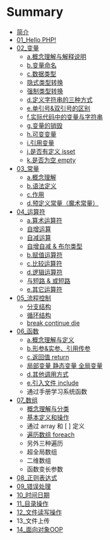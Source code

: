 # Summary

* [简介](README.md)
* [01\_Hello PHP!](chapter1.md)
* [02\_变量](02bian-liang.md)
  * [a.概念理解与解释说明](02bian-liang/agai-nian-li-jie-yu-jie-shi-shuo-ming.md)
  * [b.变量命名](02bian-liang/bbian-liang-ming-ming.md)
  * [c.数据类型](02bian-liang/cshu-ju-lei-xing.md)
  * [隐式类型转换](02bian-liang/yin-shi-lei-xing-zhuan-huan.md)
  * [强制类型转换](02bian-liang/qiang-zhi-lei-xing-zhuan-huan.md)
  * [d.定义字符串的三种方式](dding-yi-zi-fu-chuan-de-san-zhong-fang-shi.md)
  * [e.单引号&双引号的区别](02bian-liang/edan-yin-hao-3001-shuang-yin-hao-de-qu-bie.md)
  * [f.实际代码中的变量与字符串](02bian-liang/fshi-ji-dai-ma-zhong-de-bian-liang-yu-zi-fu-chuan.md)
  * [g.变量的销毁](02bian-liang/gbian-liang-de-xiao-hui.md)
  * [h.可变变量](02bian-liang/hke-bian-bian-liang.md)
  * [i.引用变量](02bian-liang/iyin-yong-bian-liang.md)
  * [j.是否有定义 isset](02bian-liang/jshi-fou-you-ding-yi-isset.md)
  * [k.是否为空 empty](02bian-liang/kshi-fou-wei-kong-empty.md)
* [03\_常量](03chang-liang.md)
  * [a.概念理解](03chang-liang/agai-nian-li-jie-yu-ding-yi.md)
  * [b.语法定义](03chang-liang/byu-fa-ding-yi.md)
  * [c.作用](03chang-liang/czuo-yong.md)
  * [d.预定义常量（魔术常量）](03chang-liang/dyu-ding-yi-chang-liang-ff08-mo-zhu-chang-liang-ff09.md)
* [04\_运算符](04yun-suan-fu.md)
  * [a.算术运算符](04yun-suan-fu/asuan-zhu-yun-suan-fu.md)
  * [自增运算](04yun-suan-fu/zi-zeng-yu-zi-jian.md)
  * [自减运算](04yun-suan-fu/zi-jian-yun-suan.md)
  * [自增自减 & 布尔类型](04yun-suan-fu/zi-zeng-zi-jian-and-bu-er-lei-xing.md)
  * [b.赋值运算符](04yun-suan-fu/bfu-zhi-yun-suan-fu.md)
  * [c.比较运算符](04yun-suan-fu/cbi-jiao-yun-suan-fu.md)
  * [d.逻辑运算符](04yun-suan-fu/dluo-ji-yun-suan-fu.md)
  * [与短路 & 或短路](04yun-suan-fu/yu-duan-lu-and-huo-duan-lu.md)
  * [e.其它运算符](04yun-suan-fu/eqi-ta-yun-suan-fu.md)
* [05\_流程控制](05liu-cheng-kong-zhi.md)
  * [分支结构](05liu-cheng-kong-zhi/dan-fen-zhi-jie-gou.md)
  * [循环结构](05liu-cheng-kong-zhi/xun-huan-jie-gou.md)
  * [break  continue  die](05liu-cheng-kong-zhi/break-continue-die.md)
* [06\_函数](06han-shu.md)
  * [a.概念理解与定义](06han-shu/agai-nian-li-jie-yu-ding-yi.md)
  * [b.形参&实参、引用传参](06han-shu/bxing-53c226-shi-can-3001-yin-yong-chuan-can.md)
  * [c.返回值 return](06han-shu/cfan-hui-zhi-return.md)
  * [局部变量  静态变量  全局变量](06han-shu/ju-bu-bian-liang-jing-tai-bian-liang-quan-ju-bian-liang.md)
  * [d.其他调用方式](06han-shu/dqi-ta-diao-yong-fang-shi.md)
  * [e.引入文件  include](06han-shu/eyin-ru-wen-jian-include.md)
  * 通过手册学习系统函数
* [07\_数组](07shu-zu.md)
  * [概念理解与分类](07shu-zu/gai-nian-li-jie.md)
  * [基本定义和操作](07shu-zu/ji-ben-ding-yi-he-cao-zuo.md)
  * 通过 array  和 \[  \] 定义
  * [遍历数组  foreach](07shu-zu/bian-li-shu-zu-foreach.md)
  * 另外三种遍历
  * 超全局数组
  * 二维数组
  * 函数变长参数
* [08\_正则表达式](08zheng-ze-biao-da-shi.md)
* [09\_错误处理](09cuo-wu-chu-li.md)
* [10\_时间日期](10shi-jian-ri-qi.md)
* [11\_目录操作](11mu-lu-cao-zuo.md)
* [12\_文件读写操作](12wen-jian-du-xie-cao-zuo.md)
* 13\_文件上传
* [14\_面向对象OOP](14mian-xiang-dui-xiang-oop.md)

